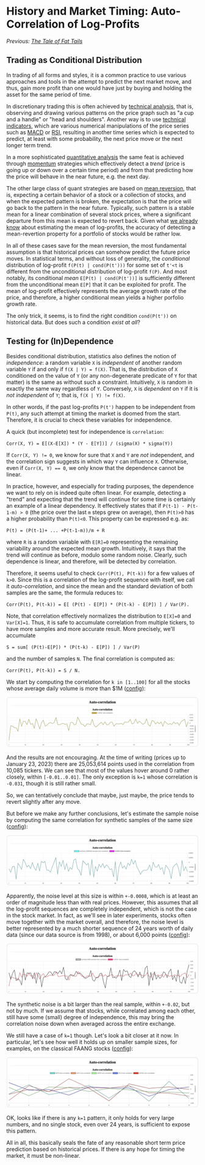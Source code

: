 # History and Market Timing: Auto-Correlation of Log-Profits

*Previous: [The Tale of Fat Tails](../powerdist/fat_tails.md)*

## Trading as Conditional Distribution

In trading of all forms and styles, it is a common practice to use various
approaches and tools in the attempt to predict the next market move, and thus,
gain more profit than one would have just by buying and holding the asset for
the same period of time.

In discretionary trading this is often achieved by [technical analysis], that
is, observing and drawing various patterns on the price graph such as "a cup and
a handle" or "head and shoulders". Another way is to use [technical indicators],
which are various numerical manipulations of the price series such as [MACD] or
[RSI], resulting in another time series which is expected to predict, at least
with some probability, the next price move or the next longer term trend.

In a more sophisticated [quantitative analysis] the same feat is achieved
through [momentum] strategies which effectively detect a _trend_ (price is going
up or down over a certain time period) and from that predicting how the price
will behave in the near future, e.g. the next day.

The other large class of quant strategies are based on [mean reversion], that
is, expecting a certain behavior of a stock or a collection of stocks, and when
the expected pattern is broken, the expectation is that the price will go back
to the pattern in the near future. Typically, such pattern is a stable mean for
a linear combination of several stock prices, where a significant departure from
this mean is expected to revert back. Given what
[we already know](../powerdist/students.md#implications-for-log-profits) about
estimating the mean of log-profits, the accuracy of detecting a mean-revertion
property for a portfolio of stocks would be rather low.

In all of these cases save for the mean reversion, the most fundamental
assumption is that historical prices can somehow predict the future price
moves. In statistical terms, and without loss of generality, the _conditional_
distribution of log-profit `f(P(t) | cond(P(t')))` for some set of `t'<t` is
different from the unconditional distribution of log-profit `f(P)`.  And most
notably, its conditional _mean_ `E[P(t) | cond(P(t'))]` is sufficiently
different from the unconditional mean `E[P]` that it can be exploited for
profit. The mean of log-profit effectively represents the average growth rate of
the price, and therefore, a higher conditional mean yields a higher porfolio
growth rate.

The only trick, it seems, is to find the right condition `cond(P(t'))` on
historical data. But does such a condition _exist at all_?

## Testing for (In)Dependence

Besides conditional distribution, statistics also defines the notion of
_independence_: a random variable `X` is _independent_ of another random
variable `Y` if and only if `f(X | Y) = f(X)`. That is, the distribution of `X`
conditioned on the value of `Y` (or any non-degenerate predicate of `Y` for that
matter) is the same as without such a constraint. Intuitively, `X` is random in
exactly the same way regardless of `Y`. Conversely, `X` is _dependent_ on `Y` if
it is _not independent_ of `Y`; that is, `f(X | Y) != f(X)`.

In other words, if the past log-profits `P(t')` happen to be independent from
`P(t)`, any such attempt at timing the market is doomed from the start.
Therefore, it is crucial to check these variables for independence.

A quick (but incomplete) test for independence is `correlation`:

```
Corr(X, Y) = E[(X-E[X]) * (Y - E[Y])] / (sigma(X) * sigma(Y))
```

If `Corr(X, Y) != 0`, we know for sure that `X` and `Y` are _not_ independent,
and the correlation sign suggests in which way `Y` can influence `X`.
Otherwise, even if `Corr(X, Y) == 0`, we only know that the dependence cannot be
linear.

In practice, however, and especially for trading purposes, the dependence we
want to rely on is indeed quite often linear. For example, detecting a "trend"
and expecting that the trend will continue for some time is certainly an example
of a linear dependency. It effectively states that if `P(t-1) - P(t-1-m) > 0`
(the price over the last `m` steps grew on average), then `P(t)>0` has a higher
probability than `P(t)<0`. This property can be expressed e.g. as:

```
P(t) = (P(t-1)+ ... +P(t-1-m))/m + R
```

where `R` is a random variable with `E[R]=0` representing the remaining
variability around the expected mean growth. Intuitively, it says that the trend
will continue as before, modulo some random noise. Clearly, such dependence is
linear, and therefore, will be detected by correlation.

Therefore, it seems useful to check `Corr(P(t), P(t-k))` for a few values of
`k>0`.  Since this is a correlation of the log-profit sequence with itself, we
call it _auto-correlation_, and since the mean and the standard deviation of
both samples are the same, the formula reduces to:

```
Corr(P(t), P(t-k)) = E[ (P(t) - E[P]) * (P(t-k) - E[P]) ] / Var(P).
```

Note, that correlation effectively normalizes the distribution to `E[X]=0` and
`Var[X]=1`. Thus, it is safe to accumulate correlation from multiple tickers, to
have more samples and more accurate result. More precisely, we'll accumulate

```
S = sum[ (P(t)-E[P]) * (P(t-k) - E[P]) ] / Var(P)
```
and the number of samples `N`. The final correlation is computed as:

```
Corr(P(t), P(t-k)) = S / N.
```

We start by computing the correlation for `k in [1..100]` for all the stocks
whose average daily volume is more than $1M ([config](assets/prices-all.json)):

![All liquid stocks](assets/prices-all.jpeg)

And the results are not encouraging. At the time of writing (prices up to
January 23, 2023) there are 25,053,614 points used in the correlation from
10,085 tickers. We can see that most of the values hover around 0 rather
closely, within `[-0.01..0.01]`. The only exception is `k=1` whose correlation
is `-0.031`, though it is still rather small.

So, we can tentatively conclude that maybe, just maybe, the price tends to
revert slightly after any move.

But before we make any further conclusions, let's estimate the sample noise by
computing the same correlation for synthetic samples of the same size
([config](assets/synthetic-25M.json)):

![Synthetic 25M samples](assets/synthetic-25M.jpeg)

Apparently, the noise level at this size is within `+-0.0008`, which is at least
an order of magnitude less than with real prices. However, this assumes that all
the log-profit sequences are completely independent, which is not the case in
the stock market. In fact, as we'll see in later experiments, stocks often move
together with the market overall, and therefore, the noise level is better
represented by a much shorter sequence of 24 years worth of daily data (since
our data source is from 1998), or about 6,000 points
([config](assets/synthetic-6K.json)):

![Synthetic 6K samples](assets/synthetic-6K.jpeg)

The synthetic noise is a bit larger than the real sample, within `+-0.02`, but
not by much. If we assume that stocks, while correlated among each other, still
have some (small) degree of independence, this may bring the correlation noise
down when averaged across the entire exchange.

We still have a case of `k=1` though. Let's look a bit closer at it now. In
particular, let's see how well it holds up on smaller sample sizes, for
examples, on the classical FAANG stocks ([config](assets/FAANG.json)):

![FAANG stocks](assets/FAANG.jpeg)

OK, looks like if there is any `k=1` pattern, it only holds for very large
numbers, and no single stock, even over 24 years, is sufficient to expose this
pattern.

All in all, this basically seals the fate of any reasonable short term price
prediction based on historical prices. If there is any hope for timing the
market, it must be non-linear.

[technical analysis]: https://en.wikipedia.org/wiki/Technical_analysis
[quantitative analysis]: https://en.wikipedia.org/wiki/Quantitative_analysis_(finance)
[momentum]: https://en.wikipedia.org/wiki/Momentum_(finance)
[technical indicators]: https://en.wikipedia.org/wiki/Technical_indicator
[MACD]: https://en.wikipedia.org/wiki/MACD
[RSI]: https://en.wikipedia.org/wiki/Relative_strength_index
[mean reversion]: https://en.wikipedia.org/wiki/Mean_reversion_(finance)
